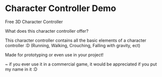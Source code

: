 # Character Controller Demo
Free 3D Character Controller 

What does this character controller offer?

This character controller contains all the basic elements of a character controller :D
(Running, Walking, Crouching, Falling with gravity, ect)

Made for prototyping or even use in your project!

~ if you ever use it in a commercial game, it would be appreciated if you put my name in it :D


